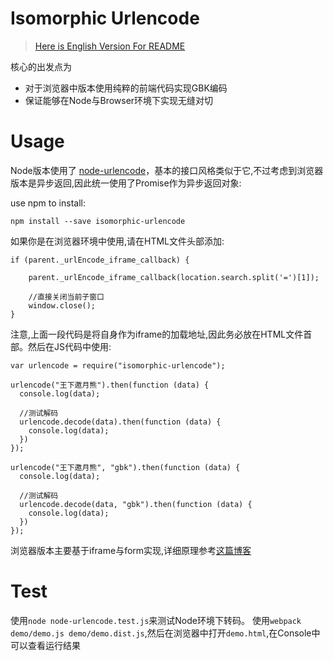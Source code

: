 # Isomorphic Urlencode

> [Here is English Version For README](https://github.com/wxyyxc1992/Web-Frontend-Introduction-And-Best-Practices/blob/master/dom/network/HTTPClient/isomorphic-urlencode/README.en.md)

核心的出发点为
- 对于浏览器中版本使用纯粹的前端代码实现GBK编码
- 保证能够在Node与Browser环境下实现无缝对切

# Usage

Node版本使用了 [node-urlencode](https://www.npmjs.com/package/urlencode)，基本的接口风格类似于它,不过考虑到浏览器版本是异步返回,因此统一使用了Promise作为异步返回对象:

use npm to install:
```
npm install --save isomorphic-urlencode
```

如果你是在浏览器环境中使用,请在HTML文件头部添加:
```
if (parent._urlEncode_iframe_callback) {

    parent._urlEncode_iframe_callback(location.search.split('=')[1]);

    //直接关闭当前子窗口
    window.close();
}
```
注意,上面一段代码是将自身作为iframe的加载地址,因此务必放在HTML文件首部。然后在JS代码中使用:
```
var urlencode = require("isomorphic-urlencode");

urlencode("王下邀月熊").then(function (data) {
  console.log(data);

  //测试解码
  urlencode.decode(data).then(function (data) {
    console.log(data);
  })
});

urlencode("王下邀月熊", "gbk").then(function (data) {
  console.log(data);

  //测试解码
  urlencode.decode(data, "gbk").then(function (data) {
    console.log(data);
  })
});

```


浏览器版本主要基于iframe与form实现,详细原理参考[这篇博客](https://github.com/wxyyxc1992/Web-Frontend-Introduction-And-Best-Practices/blob/master/dom/network/HTTPClient/DOM-URLEncode.md)

# Test
使用`node node-urlencode.test.js`来测试Node环境下转码。
使用`webpack demo/demo.js demo/demo.dist.js`,然后在浏览器中打开`demo.html`,在Console中可以查看运行结果
